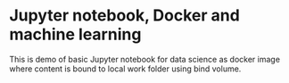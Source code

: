 # Jupyter notebook, Docker and machine learning

This is demo of basic Jupyter notebook for data science as docker image where content is bound to local work folder using bind volume.
